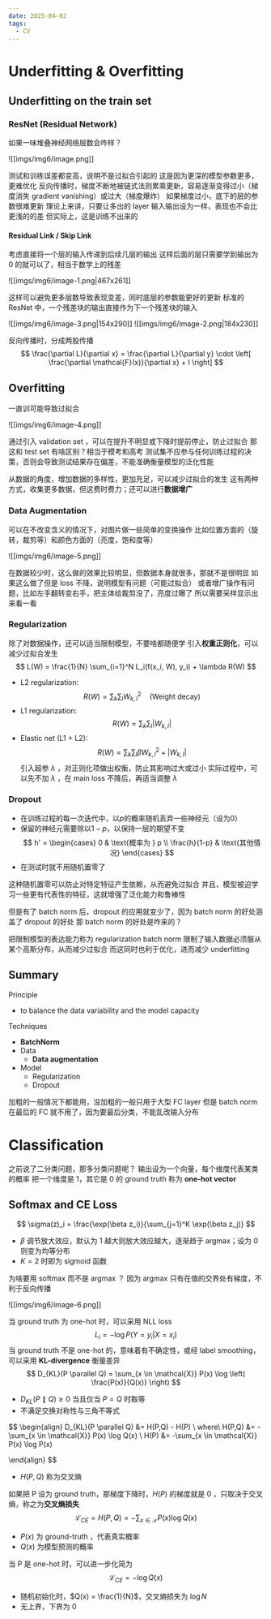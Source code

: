 ```yaml
---
date: 2025-04-02
tags:
  - CV
---
```

# Underfitting & Overfitting

## Underfitting on the train set

### ResNet (Residual Network)

如果一味堆叠神经网络层数会咋样？

![[imgs/img6/image.png]]

测试和训练误差都变高，说明不是过拟合引起的
这是因为更深的模型参数更多，更难优化
反向传播时，梯度不断地被链式法则累乘更新，容易逐渐变得过小（梯度消失 gradient vanishing）或过大（梯度爆炸）
如果梯度过小，底下的层的参数很难更新
理论上来讲，只要让多出的 layer 输入输出设为一样，表现也不会比更浅的的差
但实际上，这是训练不出来的

#### Residual Link / Skip Link

考虑直接将一个层的输入传递到后续几层的输出
这样后面的层只需要学到输出为 0 的就可以了，相当于数学上的残差

![[imgs/img6/image-1.png|467x261]]

这样可以避免更多层数导致表现变差，同时底层的参数能更好的更新
标准的 ResNet 中，一个残差块的输出直接作为下一个残差块的输入

![[imgs/img6/image-3.png|154x290]] ![[imgs/img6/image-2.png|184x230]]

反向传播时，分成两股传播
$$
\frac{\partial L}{\partial x} = \frac{\partial L}{\partial y} \cdot \left[ \frac{\partial \mathcal{F}(x)}{\partial x} + I \right]
$$

## Overfitting

一直训可能导致过拟合

![[imgs/img6/image-4.png]]

通过引入 validation set ，可以在提升不明显或下降时提前停止，防止过拟合
那这和 test set 有啥区别？相当于模考和高考
测试集不应参与任何训练过程的决策，否则会导致测试结果存在偏差，不能准确衡量模型的泛化性能

从数据的角度，增加数据的多样性，更加充足，可以减少过拟合的发生
这有两种方式，收集更多数据，但这费时费力；还可以进行**数据增广**

### Data Augmentation 

可以在不改变含义的情况下，对图片做一些简单的变换操作
比如位置方面的（旋转，裁剪等）和颜色方面的（亮度，饱和度等）

![[imgs/img6/image-5.png]]

在数据较少时，这么做的效果比较明显，但数据本身就很多，那就不是很明显
如果这么做了但是 loss 不降，说明模型有问题（可能过拟合）
或者增广操作有问题，比如左手翻转变右手，把主体给裁剪没了，亮度过曝了
所以需要采样显示出来看一看

### Regularization

除了对数据操作，还可以适当限制模型，不要啥都随便学
引入**权重正则化**，可以减少过拟合发生
$$
L(W) = \frac{1}{N} \sum_{i=1}^N L_i(f(x_i, W), y_i) + \lambda R(W)
$$
- L2 regularization:
$$
R(W) = \sum_k \sum_l W_{k,l}^2 \quad \text{(Weight decay)}
$$
- L1 regularization:
$$
R(W) = \sum_k \sum_l |W_{k,l}|
$$
- Elastic net (L1 + L2):
$$
R(W) = \sum_k \sum_l \beta W_{k,l}^2 + |W_{k,l}|
$$
引入超参 $\lambda$ ，对正则化项做出权衡，防止其影响过大或过小
实际过程中，可以先不加 $\lambda$ ，在 main loss 不降后，再适当调整 $\lambda$ 

### Dropout

- 在训练过程的每一次迭代中，以$p$的概率随机丢弃一些神经元（设为0）
- 保留的神经元需要除以$1-p$，以保持一层的期望不变
$$ h' = \begin{cases} 0 & \text{概率为 } p \\ \frac{h}{1-p} & \text{其他情况} \end{cases} $$
- 在测试时就不用随机置零了

这种随机置零可以防止对特定特征产生依赖，从而避免过拟合
并且，模型被迫学习一些更有代表性的特征，这就增强了泛化能力和鲁棒性

但是有了 batch norm 后，dropout 的应用就变少了，因为 batch norm 的好处涵盖了 dropout 的好处
那 batch norm 的好处是咋来的？

把限制模型的表达能力称为 regularization
batch norm 限制了输入数据必须服从某个高斯分布，从而减少过拟合
而这同时也利于优化，进而减少 underfitting

## Summary

Principle
  - to balance the data variability and the model capacity

Techniques
-  **BatchNorm** 
- Data
	- **Data augmentation** 
- Model
	- Regularization
	- Dropout
  
加粗的一般情况下都能用，没加粗的一般只用于大型 FC layer
但是 batch norm 在最后的 FC 就不用了，因为要最后分类，不能乱改输入分布

# Classification

之前说了二分类问题，那多分类问题呢？
输出设为一个向量，每个维度代表某类的概率
把一个维度是 1，其它是 0 的 ground truth 称为 **one-hot vector** 

## Softmax and CE Loss

$$
\sigma(z)_i = \frac{\exp(\beta z_i)}{\sum_{j=1}^K \exp(\beta z_j)}
$$
- $\beta$ 调节放大效应，默认为 1
	越大则放大效应越大，逐渐趋于 argmax；设为 0 则变为均等分布
- $K=2$ 时即为 sigmoid 函数

为啥要用 softmax 而不是 argmax ？
因为 argmax 只有在值的交界处有梯度，不利于反向传播

![[imgs/img6/image-6.png]]

当 ground truth 为 one-hot 时，可以采用 NLL loss
$$L_i = -\log P(Y=y_i|X=x_i)$$
当 ground truth 不是 one-hot 的，意味着有不确定性，或经 label smoothing，可以采用 **KL-divergence** 衡量差异
$$
D_{KL}(P \parallel Q) = \sum_{x \in \mathcal{X}} P(x) \log \left( \frac{P(x)}{Q(x)} \right)
$$
- $D_{KL}(P \parallel Q) \geq 0$  当且仅当 $P=Q$ 时取等
- 不满足交换对称性与三角不等式

$$
\begin{align}
D_{KL}(P \parallel Q) &= H(P,Q) - H(P) \\
where\ H(P,Q) &= -\sum_{x \in \mathcal{X}} P(x) \log Q(x) \\
H(P) &= -\sum_{x \in \mathcal{X}} P(x) \log P(x)

\end{align}
$$
- $H(P,Q)$ 称为交叉熵

如果把 P 设为 ground truth，那梯度下降时，$H(P)$ 的梯度就是 0 ，只取决于交叉熵，称之为**交叉熵损失**
$$
\mathcal{L}_{CE} = H(P, Q) = -\sum_{x \in \mathcal{X}} P(x) \log Q(x)
$$
- $P(x)$ 为 ground-truth ，代表真实概率
- $Q(x)$ 为模型预测的概率

当 P 是 one-hot 时，可以进一步化简为
$$\mathcal{L}_{CE} = -\log Q(x)$$
- 随机初始化时，$Q(x) = \frac{1}{N}$，交叉熵损失为 $\log N$
- 无上界，下界为 0






















